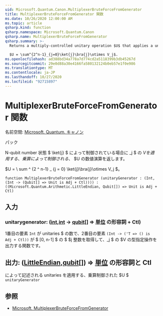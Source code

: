 ```yaml
---
uid: Microsoft.Quantum.Canon.MultiplexerBruteForceFromGenerator
title: MultiplexerBruteForceFromGenerator 関数
ms.date: 10/26/2020 12:00:00 AM
ms.topic: article
qsharp.kind: function
qsharp.namespace: Microsoft.Quantum.Canon
qsharp.name: MultiplexerBruteForceFromGenerator
qsharp.summary: >-
  Returns a multiply-controlled unitary operation $U$ that applies a unitary $V_j$ when controlled by n-qubit number state $\ket{j}$.

  $U = \sum^{2^n-1}_{j=0}\ket{j}\bra{j}\otimes V_j$.
ms.openlocfilehash: ad388bd34a778a7d774cd2a5118399b3db45267d
ms.sourcegitcommit: 29e0d88a30e4166fa580132124b0eb57e1f0e986
ms.translationtype: MT
ms.contentlocale: ja-JP
ms.lasthandoff: 10/27/2020
ms.locfileid: "92715897"
---
```

# <a name="multiplexerbruteforcefromgenerator-function"></a>MultiplexerBruteForceFromGenerator 関数

名前空間: [Microsoft. Quantum. キャノン](xref:Microsoft.Quantum.Canon)

パック [](https://nuget.org/packages/)


N-qubit number 状態 $ \ket{j} $ によって制御されている場合に _j $ の $V を適用する、乗算によって制御される、$ $U の数値演算を返します。

$U = \ sum ^ {2 ^ n-1} _ {j = 0} \ket{j}\bra{j}\otimes V_j $。

```qsharp
function MultiplexerBruteForceFromGenerator (unitaryGenerator : (Int, (Int -> (Qubit[] => Unit is Adj + Ctl)))) : ((Microsoft.Quantum.Arithmetic.LittleEndian, Qubit[]) => Unit is Adj + Ctl)
```


## <a name="input"></a>入力

### <a name="unitarygenerator--intint---qubit--unit-adj--ctl"></a>unitarygenerator: ([int](xref:microsoft.quantum.lang-ref.int),[int](xref:microsoft.quantum.lang-ref.int) -> [qubit](xref:microsoft.quantum.lang-ref.qubit)[] => [単位](xref:microsoft.quantum.lang-ref.unit) の形容詞 + Ctl)

1番目の要素 `Int` が unitaries $ の数で、2番目の要素 `(Int -> ('T => () is Adj + Ctl))` が $ [0, n-1] $ の $ $j 整数を取得して、_j $ の $V の型指定操作を出力する関数です。



## <a name="output--littleendianqubit--unit-adj--ctl"></a>出力: ([LittleEndian](xref:Microsoft.Quantum.Arithmetic.LittleEndian),[qubit](xref:microsoft.quantum.lang-ref.qubit)[]) => [単位](xref:microsoft.quantum.lang-ref.unit) の形容詞と Ctl

によって記述される unitaries を適用する、乗算制御された $U $ `unitaryGenerator`

## <a name="see-also"></a>参照

- [Microsoft. MultiplexerBruteForceFromGenerator](xref:Microsoft.Quantum.Canon.MultiplexerBruteForceFromGenerator)